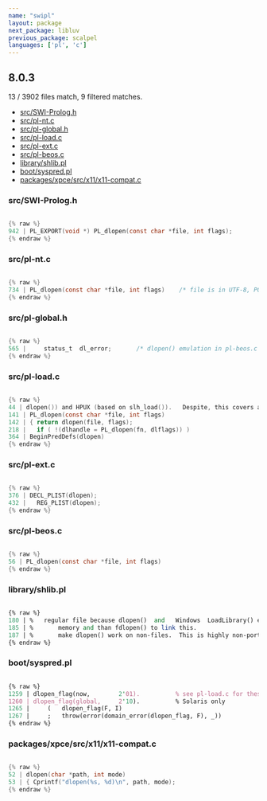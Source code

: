 ```yaml
---
name: "swipl"
layout: package
next_package: libluv
previous_package: scalpel
languages: ['pl', 'c']
---
```

## 8.0.3
13 / 3902 files match, 9 filtered matches.

 - [src/SWI-Prolog.h](#srcswi-prologh)
 - [src/pl-nt.c](#srcpl-ntc)
 - [src/pl-global.h](#srcpl-globalh)
 - [src/pl-load.c](#srcpl-loadc)
 - [src/pl-ext.c](#srcpl-extc)
 - [src/pl-beos.c](#srcpl-beosc)
 - [library/shlib.pl](#libraryshlibpl)
 - [boot/syspred.pl](#bootsyspredpl)
 - [packages/xpce/src/x11/x11-compat.c](#packagesxpcesrcx11x11-compatc)

### src/SWI-Prolog.h

```c

{% raw %}
942 | PL_EXPORT(void *)	PL_dlopen(const char *file, int flags);
{% endraw %}

```
### src/pl-nt.c

```c

{% raw %}
734 | PL_dlopen(const char *file, int flags)	/* file is in UTF-8, POSIX path */
{% endraw %}

```
### src/pl-global.h

```c

{% raw %}
565 |     status_t	dl_error;		/* dlopen() emulation in pl-beos.c */
{% endraw %}

```
### src/pl-load.c

```c

{% raw %}
44 | dlopen()) and HPUX (based on slh_load()).   Despite, this covers a large
141 | PL_dlopen(const char *file, int flags)
142 | { return dlopen(file, flags);
218 |   if ( !(dlhandle = PL_dlopen(fn, dlflags)) )
364 | BeginPredDefs(dlopen)
{% endraw %}

```
### src/pl-ext.c

```c

{% raw %}
376 | DECL_PLIST(dlopen);
432 |   REG_PLIST(dlopen);
{% endraw %}

```
### src/pl-beos.c

```c

{% raw %}
56 | PL_dlopen(const char *file, int flags)
{% endraw %}

```
### library/shlib.pl

```pl

{% raw %}
180 | %   regular file because dlopen()  and   Windows  LoadLibrary() expect a
185 | %       memory and than fdlopen() to link this.
187 | %       make dlopen() work on non-files.  This is highly non-portably
{% endraw %}

```
### boot/syspred.pl

```pl

{% raw %}
1259 | dlopen_flag(now,        2'01).          % see pl-load.c for these constants
1260 | dlopen_flag(global,     2'10).          % Solaris only
1265 |     (   dlopen_flag(F, I)
1267 |     ;   throw(error(domain_error(dlopen_flag, F), _))
{% endraw %}

```
### packages/xpce/src/x11/x11-compat.c

```c

{% raw %}
52 | dlopen(char *path, int mode)
53 | { Cprintf("dlopen(%s, %d)\n", path, mode);
{% endraw %}

```